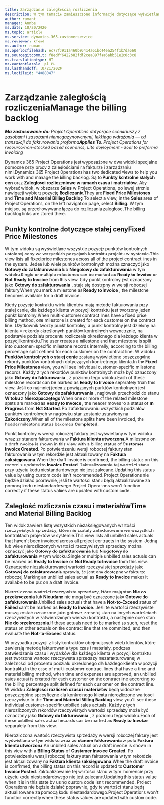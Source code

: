 ```yaml
---
title: Zarządzanie zaległością rozliczenia
description: W tym temacie zamieszczono informacje dotyczące wyświetlania i pracy z zaległościami w rozliczeniu w Project Operations.
author: rumant
manager: Annbe
ms.date: 10/20/2020
ms.topic: article
ms.service: dynamics-365-customerservice
ms.reviewer: kfend
ms.author: rumant
ms.openlocfilehash: ec77f3911a460b96414a61bc44ea254f1b7da660
ms.sourcegitcommit: f8edff6422b82fdf2cea897faa6abb51e2c0c3c8
ms.translationtype: HT
ms.contentlocale: pl-PL
ms.lasthandoff: 10/21/2020
ms.locfileid: "4088047"
---
```

# <a name="manage-the-billing-backlog"></a><span data-ttu-id="aaf05-103">Zarządzanie zaległością rozliczenia</span><span class="sxs-lookup"><span data-stu-id="aaf05-103">Manage the billing backlog</span></span>

<span data-ttu-id="aaf05-104">_**Ma zastosowanie do:** Project Operations dotyczące scenariuszy z zasobami i zasobami niemagazynowanymi, lekkiego wdrażania — od transakcji do fakturowania proforma_</span><span class="sxs-lookup"><span data-stu-id="aaf05-104">_**Applies To:** Project Operations for resource/non-stocked based scenarios, Lite deployment - deal to proforma invoicing_</span></span>

<span data-ttu-id="aaf05-105">Dynamics 365 Project Operations jest wyposażone w dwa widoki specjalne pomocne przy pracy z zaległościami na fakturze i zarządzaniu nimi.</span><span class="sxs-lookup"><span data-stu-id="aaf05-105">Dynamics 365 Project Operations has two dedicated views to help you work with and manage the billing backlog.</span></span> <span data-ttu-id="aaf05-106">Są to **Punkty kontrolne stałych cen** oraz **Zaległości rozliczeniowe w ramach czasu i materiałów**. Aby wybrać widok, w obszarze **Sales** w Project Operations, po lewej stronie nawigacji wybierz pozycję **Rozliczanie**.</span><span class="sxs-lookup"><span data-stu-id="aaf05-106">They are **Fixed Price Milestones** and **Time and Material Billing Backlog** To select a view, in the **Sales** area of Project Operations, on the left navigation page, select **Billing**.</span></span> <span data-ttu-id="aaf05-107">W tym miejscu są przechowywane łącza do rozliczania zaległości.</span><span class="sxs-lookup"><span data-stu-id="aaf05-107">The billing backlog links are stored there.</span></span>

## <a name="fixed-price-milestones"></a><span data-ttu-id="aaf05-108">Punkty kontrolne dotyczące stałej ceny</span><span class="sxs-lookup"><span data-stu-id="aaf05-108">Fixed Price Milestones</span></span>

<span data-ttu-id="aaf05-109">W tym widoku są wyświetlane wszystkie pozycje punktów kontrolnych ustalonej ceny we wszystkich pozycjach kontraktu projektu w systemie.</span><span class="sxs-lookup"><span data-stu-id="aaf05-109">This view lists all fixed price milestones across all of the project contract lines in the system.</span></span> <span data-ttu-id="aaf05-110">Jeden lub wiele punktów kontrolnych można oznaczyć jako **Gotowy do zafakturowania** lub **Niegotowy do zafakturowania** w tym widoku.</span><span class="sxs-lookup"><span data-stu-id="aaf05-110">Single or multiple milestones can be marked as **Ready to Invoice** or **Not Ready to Invoice** from this view.</span></span> <span data-ttu-id="aaf05-111">Gdy punkt kontrolny jest oznaczany jako **Gotowy do zafakturowania** , staje się dostępny w wersji roboczej faktury.</span><span class="sxs-lookup"><span data-stu-id="aaf05-111">When you mark a milestone as **Ready to Invoice** , the milestone becomes available for a draft invoice.</span></span>

<span data-ttu-id="aaf05-112">Kiedy pozycje kontraktu wielu klientów mają metodę fakturowania przy stałej cenie, dla każdego klienta w pozycji kontraktu jest tworzony jeden punkt kontrolny.</span><span class="sxs-lookup"><span data-stu-id="aaf05-112">When multi-customer contract lines have a fixed price billing method, one milestone is created for each customer on the contract line.</span></span> <span data-ttu-id="aaf05-113">Użytkownik tworzy punkt kontrolny, a punkt kontrolny jest dzielony na klienta = rekordy określonych punktów kontrolnych wewnętrznie, na podstawie podziału procentu rozliczenia określonego dla każdego klienta w pozycji kontraktu.</span><span class="sxs-lookup"><span data-stu-id="aaf05-113">The user creates a milestone and that milestone is split into customer=specific milestone records internally, according to the billing percentage split defined for each customer on the contract line.</span></span> <span data-ttu-id="aaf05-114">W widoku **Punktów kontrolnych o stałej cenie** zostaną wyświetlone poszczególne rekordy punktów kontrolnych dotyczących konkretnego klienta.</span><span class="sxs-lookup"><span data-stu-id="aaf05-114">In the **Fixed Price Milestones** view, you will see individual customer-specific milestone records.</span></span> <span data-ttu-id="aaf05-115">Każdy z tych rekordów punktów kontrolnych może być oznaczony jako **Gotowy do fakturowania** , z poziomu tego widoku.</span><span class="sxs-lookup"><span data-stu-id="aaf05-115">Each of these milestone records can be marked as **Ready to Invoice** separately from this view.</span></span> <span data-ttu-id="aaf05-116">Jeśli co najmniej jeden z powiązanych punktów kontrolnych jest oznaczony jako **Gotowy do zafakturowania** , nagłówek przechodzi do stanu **W toku** z **Nierozpoczętego**.</span><span class="sxs-lookup"><span data-stu-id="aaf05-116">When one or more of the related milestone splits are marked as **Ready to Invoice** , the header moves to a status of **In Progress** from **Not Started**.</span></span> <span data-ttu-id="aaf05-117">Po zafakturowaniu wszystkich podziałów punktów kontrolnych w nagłówku stan zostanie ustawiony na **Zakończony**.</span><span class="sxs-lookup"><span data-stu-id="aaf05-117">When all of the milestone splits have been invoiced, the header milestone status becomes **Completed**.</span></span>

<span data-ttu-id="aaf05-118">Punkt kontrolny w wersji roboczej faktury jest wyświetlany w tym widoku wraz ze stanem fakturowania w **Faktura klienta utworzona**.</span><span class="sxs-lookup"><span data-stu-id="aaf05-118">A milestone on a draft invoice is shown in this view with a billing status of **Customer Invoice Created**.</span></span> <span data-ttu-id="aaf05-119">Po potwierdzeniu wersji roboczej faktury stan fakturowania w tym rekordzie jest aktualizowany na **Faktura zaksięgowana**.</span><span class="sxs-lookup"><span data-stu-id="aaf05-119">When the draft invoice is confirmed, the billing status on this record is updated to **Invoice Posted**.</span></span> <span data-ttu-id="aaf05-120">Zaktualizowanie tej wartości stanu przy użyciu kodu niestandardowego nie jest zalecane.</span><span class="sxs-lookup"><span data-stu-id="aaf05-120">Updating this status value by using custom code isn't recommended.</span></span> <span data-ttu-id="aaf05-121">Project Operations nie będzie działać poprawnie, jeśli te wartości stanu będą aktualizowane za pomocą kodu niestandardowego.</span><span class="sxs-lookup"><span data-stu-id="aaf05-121">Project Operations won't function correctly if these status values are updated with custom code.</span></span>

## <a name="time-and-material-billing-backlog"></a><span data-ttu-id="aaf05-122">Zaległość rozliczania czasu i materiałów</span><span class="sxs-lookup"><span data-stu-id="aaf05-122">Time and Material Billing Backlog</span></span>

<span data-ttu-id="aaf05-123">Ten widok zawiera listę wszystkich niezaksięgowanych wartości rzeczywistych sprzedaży, które nie zostały zafakturowane we wszystkich kontraktach projektów w systemie.</span><span class="sxs-lookup"><span data-stu-id="aaf05-123">This view lists all unbilled sales actuals that haven't been invoiced across all project contracts in the system.</span></span> <span data-ttu-id="aaf05-124">Jedną lub wiele nierozliczonych wartości rzeczywistych sprzedaży można oznaczyć jako **Gotowy do zafakturowania** lub **Niegotowy do zafakturowania** w tym widoku.</span><span class="sxs-lookup"><span data-stu-id="aaf05-124">Single or multiple unbilled sales actuals can be marked as **Ready to Invoice** or **Not Ready to Invoice** from this view.</span></span> <span data-ttu-id="aaf05-125">Oznaczenie niezafakturowanej wartości rzeczywistej sprzedaży jako **Gotowej do zafakturowania** sprawia, że jest ona dostępna w fakturze roboczej.</span><span class="sxs-lookup"><span data-stu-id="aaf05-125">Marking an unbilled sales actual as **Ready to Invoice** makes it available to be put on a draft invoice.</span></span>

<span data-ttu-id="aaf05-126">Nierozliczone wartości rzeczywiste sprzedaży, które mają stan **Nie do przekroczenia** lub **Nieudane** nie mogą być oznaczone jako **Gotowe do zafakturowania**.</span><span class="sxs-lookup"><span data-stu-id="aaf05-126">Unbilled sales actuals that have a **Not-to-Exceed** status of **Failed** can't be marked as **Ready to Invoice**.</span></span> <span data-ttu-id="aaf05-127">Jeśli te wartości rzeczywiste muszą zostać oznaczone jako gotowe, zresetuj stan na innych wartościach rzeczywistych w zatwierdzonym wierszu kontraktu, a następnie oceń stan **Nie do przekroczenia**.</span><span class="sxs-lookup"><span data-stu-id="aaf05-127">If these actuals need to be marked as such, reset the status on other actuals on the contract line that are committed, and then evaluate the **Not-to-Exceed** status.</span></span>

<span data-ttu-id="aaf05-128">W przypadku pozycji z listy kontraktów obejmujących wielu klientów, które zawierają metodę fakturowania typu czas i materiały, podczas zatwierdzania czasu i wydatków dla każdego klienta w pozycji kontraktu jest tworzona wartość rzeczywista sprzedaży niezafakturowanej w zależności od procentu podziału określonego dla każdego klienta w pozycji kontraktu.</span><span class="sxs-lookup"><span data-stu-id="aaf05-128">In the case of multi-customer contract lines that have a time and material billing method, when time and expenses are approved, an unbilled sales actual is created for each customer on the contract line according to the billing percentage split defined for each customer on the contract line.</span></span> <span data-ttu-id="aaf05-129">W widoku **Zaległości rozliczeń czasu i materiałów** będą widoczne poszczególne specyficzne dla konkretnego klienta nierozliczone wartości rzeczywiste.</span><span class="sxs-lookup"><span data-stu-id="aaf05-129">In the **Time and Material Billing Backlog** view, you'll see these individual customer-specific unbilled sales actuals.</span></span> <span data-ttu-id="aaf05-130">Każdy z tych nierozliczonych rekordów rzeczywistych wartości sprzedaży może być oznaczony jako **Gotowy do fakturowania** , z poziomu tego widoku.</span><span class="sxs-lookup"><span data-stu-id="aaf05-130">Each of these unbilled sales actual records can be marked as **Ready to Invoice** separately from this view.</span></span>

<span data-ttu-id="aaf05-131">Nierozliczona wartość rzeczywista sprzedaży w wersji roboczej faktury jest wyświetlana w tym widoku wraz ze **stanem fakturowania** w polu **Faktura klienta utworzona**.</span><span class="sxs-lookup"><span data-stu-id="aaf05-131">An unbilled sales actual on a draft invoice is shown in this view with a **Billing Status** of **Customer Invoice Created**.</span></span> <span data-ttu-id="aaf05-132">Po potwierdzeniu wersji roboczej faktury stan fakturowania w tym rekordzie jest aktualizowany na **Faktura klienta zaksięgowana**.</span><span class="sxs-lookup"><span data-stu-id="aaf05-132">When the draft invoice is confirmed, the billing status on this record is updated to **Customer Invoice Posted**.</span></span> <span data-ttu-id="aaf05-133">Zaktualizowanie tej wartości stanu w tym momencie przy użyciu kodu niestandardowego nie jest zalecane.</span><span class="sxs-lookup"><span data-stu-id="aaf05-133">Updating this status value when it is in this state by using custom code isn't recommended.</span></span> <span data-ttu-id="aaf05-134">Project Operations nie będzie działać poprawnie, gdy te wartości stanu będą aktualizowane za pomocą kodu niestandardowego.</span><span class="sxs-lookup"><span data-stu-id="aaf05-134">Project Operations won't function correctly when these status values are updated with custom code.</span></span>
